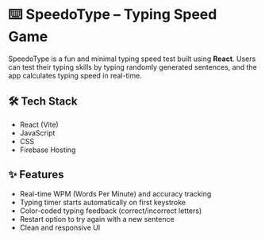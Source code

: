 # ⌨️ SpeedoType – Typing Speed Game

SpeedoType is a fun and minimal typing speed test built using **React**. Users can test their typing skills by typing randomly generated sentences, and the app calculates typing speed in real-time.

## 🛠️ Tech Stack
- React (Vite)
- JavaScript
- CSS
- Firebase Hosting

## ✨ Features
- Real-time WPM (Words Per Minute) and accuracy tracking
- Typing timer starts automatically on first keystroke
- Color-coded typing feedback (correct/incorrect letters)
- Restart option to try again with a new sentence
- Clean and responsive UI
